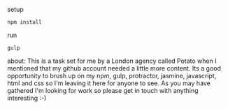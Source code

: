setup
```
npm install
```

run
```
gulp
```

about:
This is a task set for me by a London agency called Potato when I mentioned that my github account needed a little more content. Its a good opportunity to brush up on my npm, gulp, protractor, jasmine, javascript, html and css so I'm leaving it here for anyone to see. As you may have gathered I'm looking for work so please get in touch with anything interesting :-)
